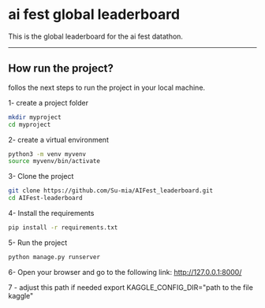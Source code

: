 # ai fest global leaderboard
This is the global leaderboard for the ai fest datathon.

---

## How run the project?
follos the next steps to run the project in your local machine.

1- create a project folder
```bash
mkdir myproject
cd myproject
```
2- create a virtual environment
```bash
python3 -m venv myvenv
source myvenv/bin/activate
```
3- Clone the project
```bash
git clone https://github.com/Su-mia/AIFest_leaderboard.git
cd AIFest-leaderboard
```
4- Install the requirements
```bash
pip install -r requirements.txt
```
5- Run the project
```bash
python manage.py runserver
```
6- Open your browser and go to the following link: http://127.0.0.1:8000/



7 - adjust this path if needed 
export KAGGLE_CONFIG_DIR="path to the file kaggle"